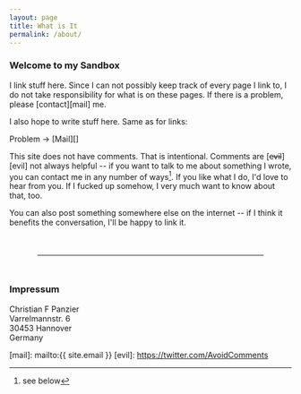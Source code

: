 ```yaml
---
layout: page
title: What is It
permalink: /about/
---
```


### Welcome to my Sandbox

I link stuff here. Since I can not possibly keep track of every page I link to, I do not take responsibility for what is on these pages. If there is a problem, please [contact][mail] me.

I also hope to write stuff here. Same as for links:

Problem → [Mail][]

This site does not have comments. That is intentional. Comments are [<strike>evil</strike>][evil] not always helpful -- if you want to talk to me about something I wrote, you can contact me in any number of ways[^social]. If you like what I do, I'd love to hear from you. If I fucked up somehow, I very much want to know about that, too.

You can also post something somewhere else on the internet -- if I think it benefits the conversation, I'll be happy to link it.

<hr style="margin:50px" />

### Impressum

Christian F Panzier<br />
Varrelmannstr. 6<br />
30453 Hannover<br />
Germany


[mail]: mailto:{{ site.email }}
[evil]: https://twitter.com/AvoidComments
[^social]: see below

